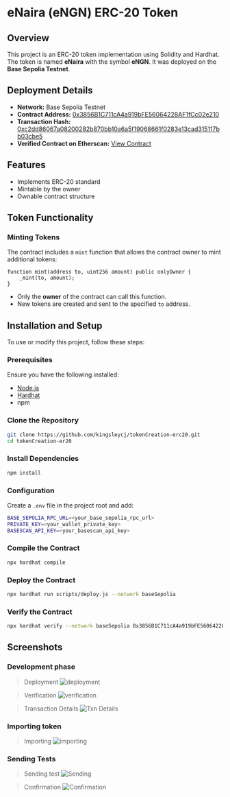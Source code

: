 # eNaira (eNGN) ERC-20 Token

## Overview
This project is an ERC-20 token implementation using Solidity and Hardhat. The token is named **eNaira** with the symbol **eNGN**. It was deployed on the **Base Sepolia Testnet**.

## Deployment Details
- **Network:** Base Sepolia Testnet
- **Contract Address:** [0x3856B1C711cA4a919bFE56064228AF1fCc02e210](https://sepolia.basescan.org/address/0x3856B1C711cA4a919bFE56064228AF1fCc02e210)
- **Transaction Hash:** [0xc2dd86067a08200282b870bb10a6a5f19068661f0283e13cad315117bb03cbe5](https://sepolia.basescan.org/tx/0xc2dd86067a08200282b870bb10a6a5f19068661f0283e13cad315117bb03cbe5)
- **Verified Contract on Etherscan:** [View Contract](https://sepolia.basescan.org/address/0x3856B1C711cA4a919bFE56064228AF1fCc02e210#code)

## Features
- Implements ERC-20 standard
- Mintable by the owner
- Ownable contract structure

## Token Functionality
### **Minting Tokens**
The contract includes a `mint` function that allows the contract owner to mint additional tokens:
```solidity
function mint(address to, uint256 amount) public onlyOwner {
    _mint(to, amount);
}
```
- Only the **owner** of the contract can call this function.
- New tokens are created and sent to the specified `to` address.


## Installation and Setup
To use or modify this project, follow these steps:

### Prerequisites
Ensure you have the following installed:
- [Node.js](https://nodejs.org/)
- [Hardhat](https://hardhat.org/)
- npm

### Clone the Repository
```sh
git clone https://github.com/kingsleycj/tokenCreation-erc20.git
cd tokenCreation-er20
```

### Install Dependencies
```sh
npm install
```

### Configuration
Create a `.env` file in the project root and add:
```sh
BASE_SEPOLIA_RPC_URL=<your_base_sepolia_rpc_url>
PRIVATE_KEY=<your_wallet_private_key>
BASESCAN_API_KEY=<your_basescan_api_key>
```

### Compile the Contract
```sh
npx hardhat compile
```

### Deploy the Contract
```sh
npx hardhat run scripts/deploy.js --network baseSepolia
```

### Verify the Contract
```sh
npx hardhat verify --network baseSepolia 0x3856B1C711cA4a919bFE56064228AF1fCc02e210 <owner_address>
```

## Screenshots

### Development phase
 > Deployment 
 ![deployment](<screenshots/deployment.png>)


> Verification 
![verification](<screenshots/verification.png>)

> Transaction Details
![Txn Details](<screenshots/Txn details.png>)


### Importing token
> Importing
![importing](<screenshots/importing token.png>)

### Sending Tests

> Sending test
![Sending](<screenshots/sending token.png>)


> Confirmation
![Confirmation](<screenshots/Completion.png>)